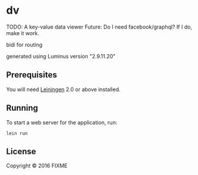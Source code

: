 # dv
TODO:
A key-value data viewer
Future: Do I need facebook/graphql? If I do, make it work.

bidi for routing

generated using Luminus version "2.9.11.20"


## Prerequisites

You will need [Leiningen][1] 2.0 or above installed.

[1]: https://github.com/technomancy/leiningen

## Running

To start a web server for the application, run:

    lein run

## License

Copyright © 2016 FIXME
